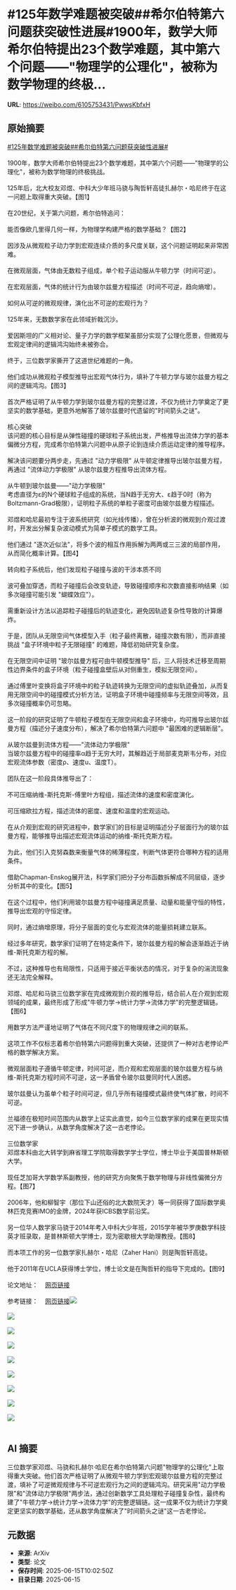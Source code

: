 # #125年数学难题被突破##希尔伯特第六问题获突破性进展#1900年，数学大师希尔伯特提出23个数学难题，其中第六个问题——"物理学的公理化"，被称为数学物理的终极...

**URL**: https://weibo.com/6105753431/PwwsKbfxH

## 原始摘要

<a href="https://m.weibo.cn/search?containerid=231522type%3D1%26t%3D10%26q%3D%23125%E5%B9%B4%E6%95%B0%E5%AD%A6%E9%9A%BE%E9%A2%98%E8%A2%AB%E7%AA%81%E7%A0%B4%23&amp;extparam=%23125%E5%B9%B4%E6%95%B0%E5%AD%A6%E9%9A%BE%E9%A2%98%E8%A2%AB%E7%AA%81%E7%A0%B4%23" data-hide=""><span class="surl-text">#125年数学难题被突破#</span></a><a href="https://m.weibo.cn/search?containerid=231522type%3D1%26t%3D10%26q%3D%23%E5%B8%8C%E5%B0%94%E4%BC%AF%E7%89%B9%E7%AC%AC%E5%85%AD%E9%97%AE%E9%A2%98%E8%8E%B7%E7%AA%81%E7%A0%B4%E6%80%A7%E8%BF%9B%E5%B1%95%23&amp;extparam=%23%E5%B8%8C%E5%B0%94%E4%BC%AF%E7%89%B9%E7%AC%AC%E5%85%AD%E9%97%AE%E9%A2%98%E8%8E%B7%E7%AA%81%E7%A0%B4%E6%80%A7%E8%BF%9B%E5%B1%95%23" data-hide=""><span class="surl-text">#希尔伯特第六问题获突破性进展#</span></a><br><br>1900年，数学大师希尔伯特提出23个数学难题，其中第六个问题——"物理学的公理化"，被称为数学物理的终极挑战。<br><br>125年后，北大校友邓煜、中科大少年班马骁与陶哲轩高徒扎赫尔・哈尼终于在这一问题上取得重大突破。【图1】<br><br>在20世纪，关于第六问题，希尔伯特追问：<br><br>能否像欧几里得几何一样，为物理学构建严格的数学基础？【图2】<br><br>因涉及从微观粒子动力学到宏观连续介质的多尺度关联，这个问题证明起来非常困难。<br><br>在微观层面，气体由无数粒子组成，单个粒子运动服从牛顿力学（时间可逆）。<br><br>在宏观层面，气体的统计行为由玻尔兹曼方程描述（时间不可逆，趋向熵增）。<br><br>如何从可逆的微观规律，演化出不可逆的宏观行为？<br><br>125年来，无数数学家在此领域折戟沉沙。<br><br>爱因斯坦的广义相对论、量子力学的数学框架虽部分实现了公理化愿景，但微观与宏观定律间的逻辑鸿沟始终未被弥合。<br><br>终于，三位数学家撕开了这道世纪难题的一角。<br><br>他们成功从微观粒子模型推导出宏观气体行为，填补了牛顿力学与玻尔兹曼方程之间的逻辑鸿沟。【图3】<br><br>首次严格证明了从牛顿力学到玻尔兹曼方程的完整过渡，不仅为统计力学奠定了更坚实的数学基础，更意外地解答了玻尔兹曼时代遗留的"时间箭头之谜"。<br><br>核心突破  <br>该问题的核心目标是从弹性碰撞的硬球粒子系统出发，严格推导出流体力学的基本偏微分方程，完成希尔伯特第六问题中从原子论到连续介质运动定律的推导程序。<br><br>解决该问题要分两步走，先通过 "动力学极限" 从牛顿定律推导出玻尔兹曼方程，再通过 "流体动力学极限" 从玻尔兹曼方程推导出流体方程。<br><br>从牛顿到玻尔兹曼——"动力学极限"  <br>考虑直径为ε的N个硬球粒子组成的系统，当N趋于无穷大、ε趋于0时（称为Boltzmann-Grad极限），证明粒子系统的单粒子密度可由玻尔兹曼方程描述。<br><br>邓煜和哈尼最初专注于波系统研究（如光线传播），曾在分析波的微观到介观过渡时，开发出分解复杂波动模式为简单子模式的数学工具。<br><br>他们通过 "逐次近似法"，将多个波的相互作用拆解为两两或三三波的局部作用，从而简化概率计算。【图4】<br><br>转向粒子系统后，他们发现粒子碰撞与波的干涉本质不同<br><br>波可叠加穿透，而粒子碰撞后会改变轨迹，导致碰撞顺序和次数直接影响结果（如多次碰撞可能引发 "蝴蝶效应"）。<br><br>需重新设计方法以追踪粒子碰撞后的轨迹变化，避免因轨迹复杂性导致的计算爆炸。<br><br>于是，团队从无限空间气体模型入手（粒子最终离散，碰撞次数有限），而非直接挑战 "盒子环境中粒子无限碰撞" 的难题，降低初始研究复杂度。<br><br>在无限空间中证明 "玻尔兹曼方程可由牛顿模型推导" 后，三人将技术迁移至周期性边界条件的盒子环境（粒子碰撞盒壁后从对侧重生，模拟无限空间）。<br><br>通过傅里叶变换将盒子环境中的粒子轨迹转换为无限空间的虚拟轨迹叠加，从而复用无限空间中的碰撞模式分析方法，证明盒子环境中碰撞频率与无限空间等效，且多次碰撞概率仍可忽略。<br><br>这一阶段的研究证明了牛顿粒子模型在无限空间和盒子环境中，均可推导出玻尔兹曼方程（描述分子速度分布），解决了希尔伯特第六问题中 "最困难的逻辑断层"。<br><br>从玻尔兹曼到流体方程——"流体动力学极限"  <br>当玻尔兹曼方程中的碰撞率α趋于无穷大时，其解趋近于局部麦克斯韦分布，对应宏观流体参数（密度ρ、速度u、温度T）。<br><br>团队在这一阶段具体推导出了：<br><br>不可压缩纳维-斯托克斯-傅里叶方程组，描述流体的速度和密度演化。<br><br>可压缩欧拉方程，描述流体的密度、速度和温度的宏观运动。<br><br>在从介观到宏观的研究进程中，数学家们的目标是证明描述分子层面行为的玻尔兹曼方程，能够推导出描述宏观流体运动的纳维-斯托克斯方程。<br><br>为此，他们引入克努森数来衡量气体的稀薄程度，判断气体更符合哪种方程的适用条件。<br><br>借助Chapman-Enskog展开法，科学家们把分子分布函数拆解成不同层级，逐步分析其中的变化。【图5】<br><br>在这个过程中，他们利用玻尔兹曼方程中碰撞满足质量、动量和能量守恒的特性，推导出宏观的守恒定律。<br><br>同时，通过熵增原理，将分子层面的变化与宏观流体的能量损耗建立联系。<br><br>经过多年研究，数学家们证明了在特定条件下，玻尔兹曼方程的解会逐渐趋近于纳维-斯托克斯方程的解。<br><br>不过，这种推导也有局限性，只适用于接近平衡状态的情况，对于复杂的湍流现象还无法完全解释。<br><br>邓煜、哈尼和马骁三位数学家在完成微观到介观的推导后，结合前人在介观到宏观领域的成果，最终形成了形成"牛顿力学→统计力学→流体力学"的完整逻辑链。【图6】<br><br>用数学方法严谨地证明了气体在不同尺度下的物理规律之间的联系。<br><br>这项工作不仅标志着希尔伯特第六问题得到重大突破，还提供了一种对古老悖论严格的数学解决方案。<br><br>微观层面粒子遵循牛顿定律，时间可逆，而介观和宏观层面的玻尔兹曼方程与纳维-斯托克斯方程时间不可逆，这一矛盾曾令玻尔兹曼同时代人困惑。<br><br>玻尔兹曼认为虽单个粒子时间可逆，但几乎所有碰撞模式最终使气体扩散，时间不可逆。<br><br>兰福德在极短时间范围内从数学上证实此直觉，如今三位数学家的成果在更现实情况下进一步确认，从数学角度解决了这一古老悖论。<br><br>三位数学家  <br>邓煜本科由北大转学到麻省理工学院取得数学学士学位，博士毕业于美国普林斯顿大学。<br><br>现任芝加哥大学数学系副教授，他的研究方向聚焦于数学物理与非线性偏微分方程。【图7】<br><br>2006年，他和柳智宇（那位下山还俗的北大数院天才）等一同获得了国际数学奥林匹克竞赛IMO的金牌，2024年获ICBS数学前沿奖。<br><br>另一位华人数学家马骁于2014年考入中科大少年班，2015学年被华罗庚数学科技英才班录取，是普林斯顿大学博士，现为密歇根大学助理教授。【图8】<br><br>而本项工作的另一位数学家扎赫尔・哈尼（Zaher Hani）则是陶哲轩高徒。<br><br>他于2011年在UCLA获得博士学位，博士论文是在陶哲轩的指导下完成的。【图9】<br><br>论文地址：<a href="https://weibo.cn/sinaurl?u=https%3A%2F%2Farxiv.org%2Fabs%2F2503.01800" data-hide=""><span class="url-icon"><img style="width: 1rem;height: 1rem" src="https://h5.sinaimg.cn/upload/2015/09/25/3/timeline_card_small_web_default.png" referrerpolicy="no-referrer"></span><span class="surl-text">网页链接</span></a><br><br>参考链接：<a href="https://weibo.cn/sinaurl?u=https%3A%2F%2Fwww.quantamagazine.org%2Fepic-effort-to-ground-physics-in-math-opens-up-the-secrets-of-time-20250611%2F" data-hide=""><span class="url-icon"><img style="width: 1rem;height: 1rem" src="https://h5.sinaimg.cn/upload/2015/09/25/3/timeline_card_small_web_default.png" referrerpolicy="no-referrer"></span><span class="surl-text">网页链接</span></a><img style="" src="https://tvax4.sinaimg.cn/large/006Fd7o3ly1i2f28zet4qj314u0ds43z.jpg" referrerpolicy="no-referrer"><br><br><img style="" src="https://tvax1.sinaimg.cn/large/006Fd7o3ly1i2f28zk15jj30v40scamd.jpg" referrerpolicy="no-referrer"><br><br><img style="" src="https://tvax4.sinaimg.cn/large/006Fd7o3ly1i2f28zcladj311m090myy.jpg" referrerpolicy="no-referrer"><br><br><img style="" src="https://tvax1.sinaimg.cn/large/006Fd7o3ly1i2f28za37qj304o07iq36.jpg" referrerpolicy="no-referrer"><br><br><img style="" src="https://tvax3.sinaimg.cn/large/006Fd7o3ly1i2f28zcwfij30n606ujs7.jpg" referrerpolicy="no-referrer"><br><br><img style="" src="https://tvax1.sinaimg.cn/large/006Fd7o3ly1i2f28zf01oj30o208amzj.jpg" referrerpolicy="no-referrer"><br><br><img style="" src="https://tvax1.sinaimg.cn/large/006Fd7o3ly1i2f2b0yqvej30e40ectbc.jpg" referrerpolicy="no-referrer"><br><br><img style="" src="https://tvax1.sinaimg.cn/large/006Fd7o3ly1i2f2b49lxsj30sm125au8.jpg" referrerpolicy="no-referrer"><br><br><img style="" src="https://tvax3.sinaimg.cn/large/006Fd7o3ly1i2f2909i61j31nm16a1kx.jpg" referrerpolicy="no-referrer"><br><br>

## AI 摘要

三位数学家邓煜、马骁和扎赫尔·哈尼在希尔伯特第六问题"物理学的公理化"上取得重大突破。他们首次严格证明了从微观牛顿力学到宏观玻尔兹曼方程的完整过渡，填补了可逆微观规律与不可逆宏观行为之间的逻辑鸿沟。研究采用"动力学极限"和"流体动力学极限"两步法，通过创新数学工具处理粒子碰撞复杂性，最终构建了"牛顿力学→统计力学→流体力学"的完整逻辑链。这一成果不仅为统计力学奠定更坚实的数学基础，还从数学角度解决了"时间箭头之谜"这一古老悖论。

## 元数据

- **来源**: ArXiv
- **类型**: 论文
- **保存时间**: 2025-06-15T10:02:50Z
- **目录日期**: 2025-06-15
